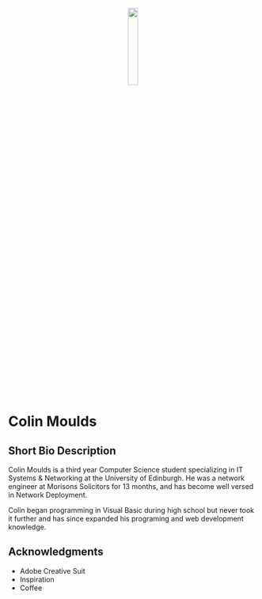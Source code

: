 <p align="center"><img width=20% src="https://github.com/ColinMoulds/bio/blob/master/Media/logo.png"></p>

# Colin Moulds

## Short Bio Description

Colin Moulds is a third year Computer Science student
specializing in IT Systems & Networking at the University
of Edinburgh. He was a network engineer at Morisons Solicitors
for 13 months, and has become well versed in Network Deployment.

Colin began programming in Visual Basic during high school but
never took it further and has since expanded his programing and
web development knowledge.

## Acknowledgments

* Adobe Creative Suit
* Inspiration
* Coffee</p>